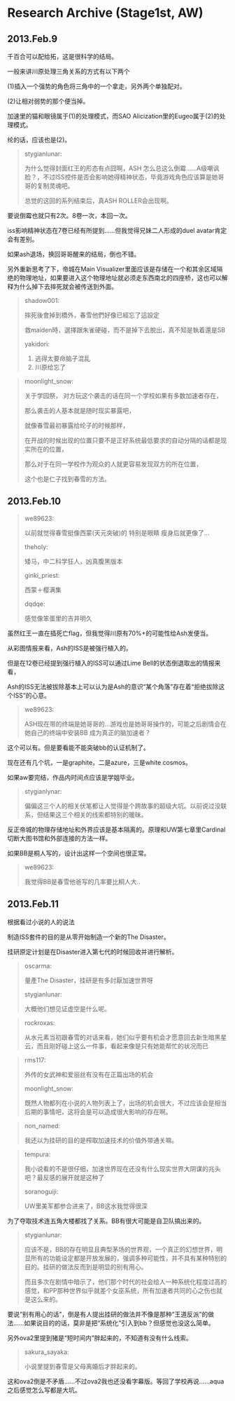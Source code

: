 # Research Archive (Stage1st, AW)

## 2013.Feb.9

千百合可以配给拓，这是很科学的结局。

一般来讲川原处理三角关系的方式有以下两个

(1)插入一个强势的角色将三角中的一个拿走，另外两个单独配对。

(2)让相对弱势的那个便当掉。

加速里的猫和眼镜属于(1)的处理模式，而SAO Alicization里的Eugeo属于(2)的处理模式。

纶的话，应该也是(2)。

> stygianlunar:
> 
> 为什么觉得封面红王的形态有点囧啊，ASH 怎么总这么倒霉……A级嘲讽脸？，不过ISS控件是否会影响她得精神状态，毕竟游戏角色应该算是她哥哥的复制灵魂吧。
>
> 总觉的这回的系列结束后，真ASH ROLLER会出现啊。

要说倒霉也就只有2次。8卷一次，本回一次。

iss影响精神状态在7卷已经有所提到……但我觉得兄妹二人形成的duel avatar肯定会有差别。

如果ash退场，换回哥哥醒来的结局，倒也不错。

另外重新思考了下，帝城在Main Visualizer里面应该是存储在一个和其余区域隔绝的物理地址，如果要进入这个物理地址就必须走东西南北的四座桥，这也可以解释为什么掉下去摔死就会被传送到外面。

> shadow001: 
> 
> 摔死後會掉到橋外，春雪他們好像已經忘了這設定
> 
> 救maiden時，選擇跟朱雀硬碰，而不是掉下去脫出，真不知是執着還是SB
>
> yakidori:
> 
> 1. 逃得太要命脑子混乱
> 2. 川原给忘了

> moonlight_snow:
>
> 关于学园祭，
> 对方玩这个袭击的话在同一个学校如果有多数加速者存在，
> 
> 那么袭击的人基本就是随时现实暴露吧，
> 
> 就像春雪最初暴露给纶子的时候那样，
> 
> 在开战的时候出现的位置只要不是正好系统最低要求的自动分隔的话都是现实所在的位置，
> 
> 那么对于在同一学校作为观众的人就更容易发现双方的所在位置，
> 
> 这个也是仁子找到春雪的方法。

## 2013.Feb.10

> we89623:
> 
> 以前就觉得春雪挺像西蒙(天元突破)的 特别是眼睛 瘦身后就更像了...
> 
> theholy:
> 
> 矮马，中二科学狂人，凶真腹黑版本
> 
> ginki_priest:
> 
> 西蒙＋樱满集
> 
> dqdqe:
> 
> 感觉像笨蛋里的吉井明久

虽然红王一直在插死亡flag，但我觉得川原有70%+的可能性给Ash发便当。

从彩图情报来看，Ash的ISS是被强行植入的。

但是在12卷已经提到强行植入的ISS可以通过Lime Bell的状态倒退取出的情报来看，

Ash的ISS无法被拔除基本上可以认为是Ash的意识“某个角落”存在着“拒绝拔除这个ISS”的心意。

> we89623:
> 
> ASH现在带的终端是她哥哥的...游戏也是她哥哥操作的，可能之后剧情会在她自己的终端中安装BB 成为真正的脑加速者？

这个可以有。但是要看能不能突破bb的认证机制了。

现在还有几个坑，一是graphite，二是azure，三是white cosmos。

如果aw要完结，作品内时间点应该是学姐毕业。

> stygianlynar:
> 
> 偏偏这三个人的相关伏笔都让人觉得是个跨故事的超级大坑。以前说过没联系，但结果这三个相关的线索都特别的暖昧。

反正帝城的物理存储地址和外界应该是基本隔离的。原理和UW第七章里Cardinal切断大图书馆和外部连接的方法一样。

如果BB是桐人写的，设计出这样一个空间也很正常。

> we89623:
>
> 我觉得BB是春雪他爸写的几率要比桐人大..

## 2013.Feb.11

根据看过小说的人的说法

制造ISS套件的目的是从零开始制造一个新的The Disaster。

挂研原定计划是在Disaster进入第七代的时候回收并进行解析。

> oscarma:
>
> 量產The Disaster，挂研是有多討厭加速世界呀
>
> stygianlunar:
> 
> 大概他们想见证虚空是什么呢。

> rockroxas:
> 
> 从水元素当初跟春雪的对话来看，她们似乎要有机会才愿意回去新生暗黑星云，而且刚好碰上这么一件事，看起来像是只有她能帮忙的状况而已

> rms117:
> 
> 外传的女武神和爱丽丝有没有在正篇出场的机会
>
> moonlight_snow:
>
> 既然人物都列在小说的人物列表上了，出场的机会很大，不过应该会是相当后期的事情吧，这将会是可以造成很大影响的存在啊。

> non_named:
>
> 我还以为挂研的目的是榨取加速技术的价值外带通关嘛。

> tempura:
> 
> 我小说看的不是很仔细，加速世界现在还没有什么现实世界大阴谋的兆头吧？最反感的展开就是这种了
>
> soranoguiji:
>
> UW里美军都参合进来了，BB这水我觉得很深

为了夺取技术连五角大楼都找了关系。BB有很大可能是自卫队搞出来的。

> stygianlunar:
> 
> 应该不是，BB的存在明显且典型茅场的世界观，一个真正的幻想世界，明显所有的功能设定都是开放发展的，强调多种可能性，并不具有某种特别的目的。挂研的做法反而到是明显的别有用心。
> 
> 而且多次在剧情中暗示了，他们那个时代的社会给人一种系统化程度过高的感觉，和PP那种世界似乎就差个女巫系统，所有加速者共同的心之伤也就是这么来的。

要说“别有用心的话”，倒是有人提出挂研的做法并不像是那种“王道反派”的做法……如果说目的的话，莫非是把“系统化”引入到bb？但感觉也没这么简单。

另外ova2里提到猪是“短时间内”胖起来的，不知道有没有什么线索。

> sakura_sayaka:
> 
> 小说里提到春雪是父母离婚后才胖起来的。

这和ova2倒是不矛盾……不过ova2我也还没看字幕版。等回了学校再说……aqua之后感觉怎么写都是大坑。
